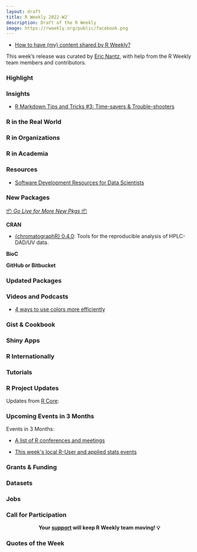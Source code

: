 ```yaml
---
layout: draft
title: R Weekly 2022-W2`
description: Draft of the R Weekly
image: https://rweekly.org/public/facebook.png
---
```




+ [How to have (my) content shared by R Weekly?](https://github.com/rweekly/rweekly.org#how-to-have-my-content-shared-by-r-weekly)

This week’s release was curated by [Eric Nantz](https://r-podcast.org), with help from the R Weekly team members and contributors.

### Highlight

### Insights

+ [R Markdown Tips and Tricks #3: Time-savers & Trouble-shooters](https://www.rstudio.com/blog/r-markdown-tips-and-tricks-3-time-savers/)

### R in the Real World

### R in Organizations

### R in Academia

### Resources

+ [Software Development Resources for Data Scientists](https://www.rstudio.com/blog/software-development-resources-for-data-scientists/)

### New Packages

<p class="added-hostname"><a href="https://rweekly.org/live" target="_blank" class="externalLink">📦 <i>Go Live for More New Pkgs</i> 📦</a></p>

**CRAN**

+ [{chromatographR} 0.4.0](https://ethanbass.github.io/chromatographR): Tools for the reproducible analysis of HPLC-DAD/UV data.

**BioC**

**GitHub or Bitbucket**

### Updated Packages

### Videos and Podcasts

+ [4 ways to use colors more efficiently](https://www.youtube.com/watch?v=XqS6OUUgzIs)

### Gist & Cookbook

### Shiny Apps

### R Internationally

### Tutorials

<!--<div class="post-more-begin></div><div class="post-more-end"></div>-->

### R Project Updates

Updates from [R Core](http://developer.r-project.org/blosxom.cgi/R-devel/NEWS):


### Upcoming Events in 3 Months

Events in 3 Months:


+ [A list of R conferences and meetings](https://jumpingrivers.github.io/meetingsR/events.html)

+ [This week's local R-User and applied stats events](https://community.rstudio.com/c/irl)

### Grants & Funding

### Datasets

### Jobs

### Call for Participation


<p class="hide-support added-hostname support-rweekly" style="text-align: center;font-weight: bold;">Your <a class="non-visited externalLink" href="https://www.patreon.com/rweekly" onclick="pas(this)">support</a> will keep R Weekly team moving! 💡</p>

###  Quotes of the Week
